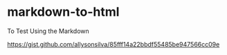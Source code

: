# markdown-to-html

To Test Using the Markdown

https://gist.github.com/allysonsilva/85fff14a22bbdf55485be947566cc09e